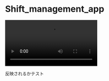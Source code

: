 # Shift_management_app

<video controls src="public/README_video/shift_input_mobile.mp4" title="シフトの入力(スマホ)"></video>

反映されるかテスト
